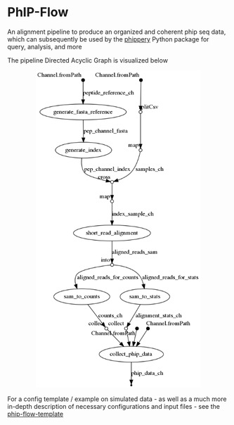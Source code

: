 # PhIP-Flow

An alignment pipeline to produce an organized and coherent phip seq data, which can subsequently be used by the [phippery](https://github.com/matsengrp/phippery) Python package for query, analysis, and more

The pipeline Directed Acyclic Graph is visualized below
<p align="center">
  <img src="dag.png" width="375">
</p>

For a config template / example on simulated data - as well as a much more in-depth description of necessary configurations and input files - see the [phip-flow-template](https://github.com/matsengrp/phip-flow-template)
